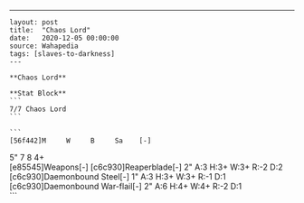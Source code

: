 ---
    layout: post
    title:  "Chaos Lord"
    date:   2020-12-05 00:00:00
    source: Wahapedia
    tags: [slaves-to-darkness]
    ---
    
    **Chaos Lord**
    
    **Stat Block**
    ```
    7/7 Chaos Lord
    ```
    
    ```
    [56f442]M     W     B     Sa    [-]
5"    7     8     4+    
[e85545]Weapons[-]
[c6c930]Reaperblade[-]
2"     A:3    H:3+   W:3+   R:-2   D:2   
[c6c930]Daemonbound Steel[-]
1"     A:3    H:3+   W:3+   R:-1   D:1   
[c6c930]Daemonbound War-flail[-]
2"     A:6    H:4+   W:4+   R:-2   D:1   
    ```
    
    
    